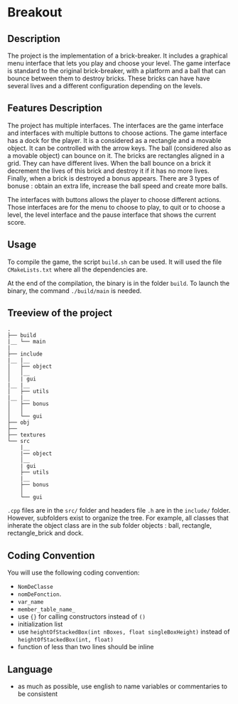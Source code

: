 # Breakout

## Description

The project is the implementation of a brick-breaker. It includes a
graphical menu interface that lets you play and choose your
level. The game interface is standard to the original brick-breaker, with
a platform and a ball that can bounce between them to
destroy bricks. These bricks can have
have several lives and a different configuration depending on the
levels.

## Features Description

The project has multiple interfaces. The interfaces are the game
interface and interfaces with multiple buttons to choose actions.  The
game interface has a dock for the player. It is a considered as a
rectangle and a movable object. It can be controlled with the arrow
keys. The ball (considered also as a movable object) can bounce on it.
The bricks are rectangles aligned in a grid. They can have different
lives. When the ball bounce on a brick it decrement the lives of this
brick and destroy it if it has no more lives. Finally, when a brick is
destroyed a bonus appears. There are 3 types of bonuse : obtain an
extra life, increase the ball speed and create more balls.


The interfaces with buttons allows the player to choose different
actions. Those interfaces are for the menu to choose to play, to quit
or to choose a level, the level interface and the pause interface that
shows the current score.

## Usage

To compile the game, the script `build.sh` can be used. It will used
the file `CMakeLists.txt` where all the dependencies are.

At the end of the compilation, the binary is in the folder `build`. To
launch the binary, the command `./build/main` is needed.


## Treeview of the project

    .
    ├── build
    |__ └── main
    |
    ├── include
    |__ |__
    │   ├── object
    │   │__
    │   | gui
    |__ |__
    │   ├── utils
    |__ |__
    │   ├── bonus
    │   │
    │   └── gui
    ├── obj
    ├──
    ├── textures
    └── src
        |__
        |── object
        │__
        | gui
        ├── utils
        |__
        ├── bonus
        │
        └── gui


`.cpp` files are in the `src/` folder and headers file `.h` are in the
`include/` folder. However, subfolders exist to organize the tree. For
example, all classes that inherate the object class are in the sub
folder objects : ball, rectangle, rectangle_brick and dock.

## Coding Convention

You will use the following coding convention:
- `NomDeClasse`
- `nomDeFonction`.
- `var_name`
- `member_table_name_`
- use `{}` for calling constructors instead of `()`
- initialization list
- use `heightOfStackedBox(int nBoxes, float singleBoxHeight)` instead of `heightOfStackedBox(int, float)`
- function of less than two lines should be inline


## Language

- as much as possible, use english to name variables or commentaries to be consistent
